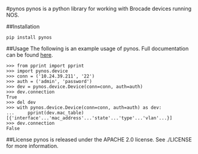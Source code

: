 #pynos
pynos is a python library for working with Brocade devices running NOS.

##Installation
```
pip install pynos
```

##Usage
The following is an example usage of pynos. Full documentation can be found
[here](http://pythonhosted.org/pynos/).

```
>>> from pprint import pprint
>>> import pynos.device
>>> conn = ('10.24.39.211', '22')
>>> auth = ('admin', 'password')
>>> dev = pynos.device.Device(conn=conn, auth=auth)
>>> dev.connection
True
>>> del dev
>>> with pynos.device.Device(conn=conn, auth=auth) as dev:
...     pprint(dev.mac_table)
[{'interface'...'mac_address'...'state'...'type'...'vlan'...}]
>>> dev.connection
False
```

##License
pynos is released under the APACHE 2.0 license. See ./LICENSE for more
information.
